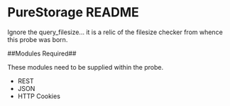 PureStorage README
===================

Ignore the query_filesize... it is a relic of the filesize checker from whence this
probe was born.

##Modules Required##

These modules need to be supplied within the probe.

* REST
* JSON
* HTTP Cookies
